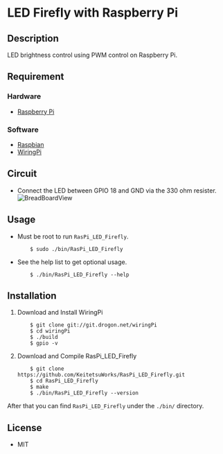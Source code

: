 LED Firefly with Raspberry Pi
========

## Description
LED brightness control using PWM control on Raspberry Pi.

## Requirement
### Hardware
* [Raspberry Pi](https://www.raspberrypi.org/products/raspberry-pi-3-model-b/)

### Software
* [Raspbian](https://www.raspberrypi.org/downloads/raspbian/)
* [WiringPi](http://wiringpi.com/)

## Circuit
* Connect the LED between GPIO 18 and GND via the 330 ohm resister.
![BreadBoardView](https://4.bp.blogspot.com/-DqD35sTa8w0/WAsHtcEyOlI/AAAAAAAACuI/7Im-CcZxEqobJYAhFdADi0hy7rO_dccCACKgB/s0/RasPi_LED_Firefly_BB.png)

## Usage
* Must be root to run `RasPi_LED_Firefly`.
    ```console
        $ sudo ./bin/RasPi_LED_Firefly
    ```

* See the help list to get optional usage.
    ```console
        $ ./bin/RasPi_LED_Firefly --help
    ```

## Installation
1. Download and Install WiringPi
    ```console
        $ git clone git://git.drogon.net/wiringPi
        $ cd wiringPi
        $ ./build
        $ gpio -v
    ```

2. Download and Compile RasPi_LED_Firefly
    ```console
        $ git clone https://github.com/KeitetsuWorks/RasPi_LED_Firefly.git
        $ cd RasPi_LED_Firefly
        $ make
        $ ./bin/RasPi_LED_Firefly --version
    ```

After that you can find `RasPi_LED_Firefly` under the `./bin/` directory.

## License
* MIT

